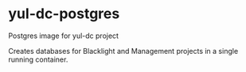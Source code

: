 # yul-dc-postgres
Postgres image for yul-dc project

Creates databases for Blacklight and Management projects in a single running container. 
